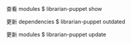 

查看 modules
$ librarian-puppet show

更新 dependencies
$ librarian-puppet outdated

更新 modules
$ librarian-puppet update


